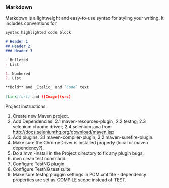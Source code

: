 

### Markdown

Markdown is a lightweight and easy-to-use syntax for styling your writing. It includes conventions for

```markdown
Syntax highlighted code block

# Header 1
## Header 2
### Header 3

- Bulleted
- List

1. Numbered
2. List

**Bold** and _Italic_ and `Code` text

[Link](url) and ![Image](src)
```



Project instructions:

1. Create new Maven project.
2. Add Dependencies:
	2.1 maven-resources-plugin;
	2.2 testng;
	2.3 selenium chrome driver;
	2.4 selenium java from http://docs.seleniumhq.org/download/maven.jsp
3. Add plugins:
	3.1 maven-compiler-plugin;
	3.2 maven-surefire-plugin.
4. Make sure the ChromeDriver is installed properly (local or maven dependency?).
5. Do a mvn -install in the Project directory to fix any plugin bugs.
6. mvn clean test command.
7. Configure TestNG plugin.
8. Configure TestNG test suite
9. Make sure testng pluggin settings in POM.xml file - dependency properties are set as COMPILE scope instead of TEST.